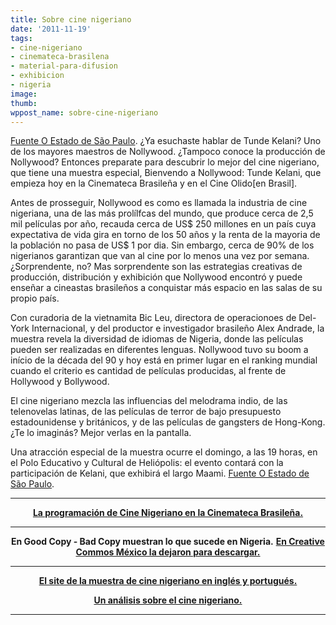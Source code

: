 ```yaml
---
title: Sobre cine nigeriano
date: '2011-11-19'
tags:
- cine-nigeriano
- cinemateca-brasilena
- material-para-difusion
- exhibicion
- nigeria
image: 
thumb: 
wppost_name: sobre-cine-nigeriano
---
```


<a href="http://m.estadao.com.br/noticias/impresso,que-cara-tem-a-criacao-nigeriana,799915.htm" target="_blank">Fuente O Estado de São Paulo</a>.
¿Ya esuchaste hablar de Tunde Kelani? Uno de los mayores maestros de Nollywood. ¿Tampoco conoce la producción de Nollywood? Entonces preparate para descubrir lo mejor del cine nigeriano, que tiene una muestra especial, Bienvendo a Nollywood: Tunde Kelani, que empieza hoy en la Cinemateca Brasileña y en el Cine Olido[en Brasil].

Antes de prosseguir, Nollywood es como es llamada la industria de cine nigeriana, una de las más prolílfcas del mundo, que produce cerca de 2,5 mil películas por año, recauda cerca de US$ 250 millones en un país cuya expectativa de vida gira en torno de los 50 años y la renta de la mayoria de la población no pasa de US$ 1 por dia. Sin embargo, cerca de 90% de los nigerianos garantizan que van al cine por lo menos una vez por semana. ¿Sorprendente, no? Mas sorprendente son las estrategias creativas de producción, distribución y exhibición que Nollywood encontró y puede enseñar a cineastas brasileños a conquistar más espacio en las salas de su propio país.

Con curadoria de la vietnamita Bic Leu, directora de operacionoes de Del-York Internacional, y del productor e investigador brasileño Alex Andrade, la muestra revela la diversidad de idiomas de Nigeria, donde las películas pueden ser realizadas en diferentes lenguas. Nollywood tuvo su boom a início de la década del 90 y hoy está en primer lugar en el ranking mundial cuando el criterio es cantidad de películas producidas, al frente de Hollywood y Bollywood.

El cine nigeriano mezcla las influencias del melodrama indio, de las telenovelas latinas, de las películas de terror de bajo presupuesto estadounidense y británicos, y de las películas de gangsters de Hong-Kong. ¿Te lo imaginás? Mejor verlas en la pantalla.

Una atracción especial de la muestra ocurre el domingo, a las 19 horas, en el Polo Educativo y Cultural de Heliópolis: el evento contará con la participación de Kelani, que exhibirá el largo Maami.
<a href="http://m.estadao.com.br/noticias/impresso,que-cara-tem-a-criacao-nigeriana,799915.htm" target="_blank">Fuente O Estado de São Paulo</a>.

<hr />

<div style="text-align: center;"><strong>
</strong></div>
<div style="text-align: center;"><strong><a href="http://www.cinemateca.gov.br/programacao.php?id=210" target="_blank">La programación de Cine Nigeriano en la Cinemateca Brasileña.</a></strong></div>

<hr />
<p style="text-align: center;"><strong>En Good Copy - Bad Copy muestran lo que sucede en Nigeria.</strong>
<strong> <object style="display: none;" width="320" height="240" classid="clsid:d27cdb6e-ae6d-11cf-96b8-444553540000" codebase="http://download.macromedia.com/pub/shockwave/cabs/flash/swflash.cab#version=6,0,40,0"><param name="data" value="https://blip.tv/api.swf#AZadHQI" /><param name="src" value="http://a.blip.tv/api.swf#AZadHQI" /><embed style="display: none;" width="320" height="240" type="application/x-shockwave-flash" src="http://a.blip.tv/api.swf#AZadHQI" data="https://blip.tv/api.swf#AZadHQI" /></object></strong>
<strong> <a href="http://creativecommons.org.mx/2007/09/27/good-copy-bad-copy/" target="_blank">En Creative Commos México la dejaron para descargar.</a></strong></p>


<hr />
<p style="text-align: center;"><strong><a href="http://www.bemvindoanollywood.com.br/" target="_blank">El site de la muestra de cine nigeriano en inglés y portugués.</a></strong></p>
<p style="text-align: center;"><strong><a href="https://partidopirata.com.ar/2398/un-analisis-sobre-el-cine-nigeriano-y-su-modelo-de-negocios">Un análisis sobre el cine nigeriano.</a></strong></p>


<hr />
